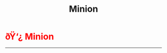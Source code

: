 ﻿---
lang: en-US
title: Minion
prev:
next:
---

# <font color="red">ðŸ‘¿ <b>Minion</b></font> <Badge text="Ghost" type="tip" vertical="middle"/>
---

